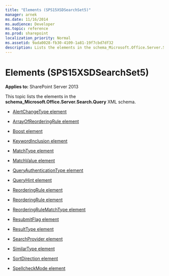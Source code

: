```yaml
---
title: "Elements (SPS15XSDSearchSet5)"
manager: arnek
ms.date: 11/16/2014
ms.audience: Developer
ms.topic: reference
ms.prod: sharepoint
localization_priority: Normal
ms.assetid: 9ada0028-fb30-4109-1a81-19f7cbd7df32
description: Lists the elements in the schema_Microsoft.Office.Server.Search.Query XML schema.
---
```


# Elements (SPS15XSDSearchSet5)

**Applies to:** SharePoint Server 2013

This topic lists the elements in the **schema_Microsoft.Office.Server.Search.Query** XML schema.
  
- [AlertChangeType element](alertchangetype-element-sps15xsdsearchset5.md)
    
- [ArrayOfReorderingRule element](arrayofreorderingrule-element-sps15xsdsearchset5.md)
    
- [Boost element](boost-element-reorderingrule-complextypesps15xsdsearchset5.md)
    
- [KeywordInclusion element](keywordinclusion-element-sps15xsdsearchset5.md)
    
- [MatchType element](matchtype-element-reorderingrule-complextypesps15xsdsearchset5.md)
    
- [MatchValue element](matchvalue-element-reorderingrule-complextypesps15xsdsearchset5.md)
    
- [QueryAuthenticationType element](queryauthenticationtype-element-sps15xsdsearchset5.md)
    
- [QueryHint element](queryhint-element-sps15xsdsearchset5.md)
    
- [ReorderingRule element](reorderingrule-element-arrayofreorderingrule-complextypesps15xsdsearchset5.md)
    
- [ReorderingRule element](reorderingrule-element-sps15xsdsearchset5.md)
    
- [ReorderingRuleMatchType element](reorderingrulematchtype-element-sps15xsdsearchset5.md)
    
- [ResubmitFlag element](resubmitflag-element-sps15xsdsearchset5.md)
    
- [ResultType element](resulttype-element-sps15xsdsearchset5.md)
    
- [SearchProvider element](searchprovider-element-sps15xsdsearchset5.md)
    
- [SimilarType element](similartype-element-sps15xsdsearchset5.md)
    
- [SortDirection element](sortdirection-element-sps15xsdsearchset5.md)
    
- [SpellcheckMode element](spellcheckmode-element-sps15xsdsearchset5.md)
    

